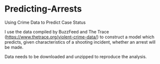 # Predicting-Arrests
Using Crime Data to Predict Case Status

I use the data compiled by BuzzFeed and The Trace (https://www.thetrace.org/violent-crime-data/) to construct a model which predicts, given characteristics of a shooting incident, whether an arrest will be made.

Data needs to be downloaded and unzipped to reproduce the analysis.
